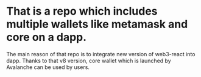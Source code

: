 # That is a repo which includes multiple wallets like metamask and core on a dapp. 
The main reason of that repo is to integrate new version of web3-react into dapp. Thanks to that v8 version, core wallet which is launched by Avalanche can be used by users. 
